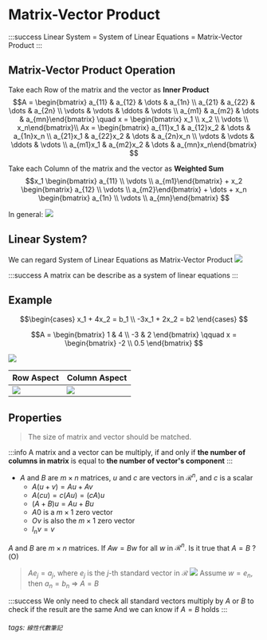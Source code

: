 # Matrix-Vector Product

:::success
Linear System
= System of Linear Equations
= Matrix-Vector Product
:::

## Matrix-Vector Product Operation
Take each Row of the matrix and the vector as **Inner Product**
$$A = \begin{bmatrix} a_{11} & a_{12} & \dots & a_{1n} \\
a_{21} & a_{22} & \dots & a_{2n} \\
\vdots & \vdots & \ddots & \vdots \\
a_{m1} & a_{m2} & \dots & a_{mn}\end{bmatrix} \quad x = \begin{bmatrix} x_1 \\ x_2 \\ \vdots \\ x_n\end{bmatrix}\\
Ax = \begin{bmatrix} a_{11}x_1 & a_{12}x_2 & \dots & a_{1n}x_n \\
a_{21}x_1 & a_{22}x_2 & \dots & a_{2n}x_n \\
\vdots & \vdots & \ddots & \vdots \\
a_{m1}x_1 & a_{m2}x_2 & \dots & a_{mn}x_n\end{bmatrix}
$$

Take each Column of the matrix and the vector as **Weighted Sum**
$$x_1 \begin{bmatrix} a_{11} \\ \vdots \\ a_{m1}\end{bmatrix} + x_2 \begin{bmatrix} a_{12} \\ \vdots \\ a_{m2}\end{bmatrix} + \dots + x_n \begin{bmatrix} a_{1n} \\ \vdots \\ a_{mn}\end{bmatrix}
$$

In general:
![](https://i.imgur.com/Yc2j0UG.png)

## Linear System?
We can regard System of Linear Equations as Matrix-Vector Product
![](https://i.imgur.com/AXBNB7N.png)

:::success
A matrix can be describe as a system of linear equations
:::

## Example
$$\begin{cases} x_1 + 4x_2 = b_1 \\ -3x_1 + 2x_2 = b2 \end{cases}
$$

$$A = \begin{bmatrix} 1 & 4 \\ -3 & 2 \end{bmatrix} \qquad x = \begin{bmatrix} -2 \\ 0.5 \end{bmatrix}
$$

![](https://i.imgur.com/ngPHiMA.png)



| Row Aspect                           | Column Aspect                        |
| ------------------------------------ | ------------------------------------ |
| ![](https://i.imgur.com/WjQtWiG.png) | ![](https://i.imgur.com/Rowoiz4.png) |

## Properties
> The size of matrix and vector should be matched.

:::info
A matrix and a vector can be multiply, if and only if **the number of columns in matrix** is equal to **the number of vector's component**
:::

- $A$ and $B$ are $m \times n$ matrices, $u$ and $c$ are vectors in $\mathscr{R}^n$, and $c$ is a scalar
	- $A(u + v) = Au + Av$
	- $A(cu) = c(Au) = (cA)u$
	- $(A + B)u = Au + Bu$
	- $A0$ is a $m \times 1$ zero vector
	- $Ov$ is also the $m \times 1$ zero vector
	- $I_nv = v$

$A$ and $B$ are $m \times n$ matrices. If $Aw = Bw$ for all $w$ in $\mathscr{R}^n$. Is it true that $A=B$ ?(O)

> $Ae_j = a_j$, where $e_j$ is the $j$-th standard vector in $\mathscr{R}$
> ![](https://i.imgur.com/urOwU5i.png)
> Assume $w = e_n$, then $a_n=b_n$ => $A=B$

:::success
We only need to check all standard vectors multiply by $A$ or $B$ to check if the result are the same
And we can know if $A = B$ holds
:::

###### tags: `線性代數筆記`